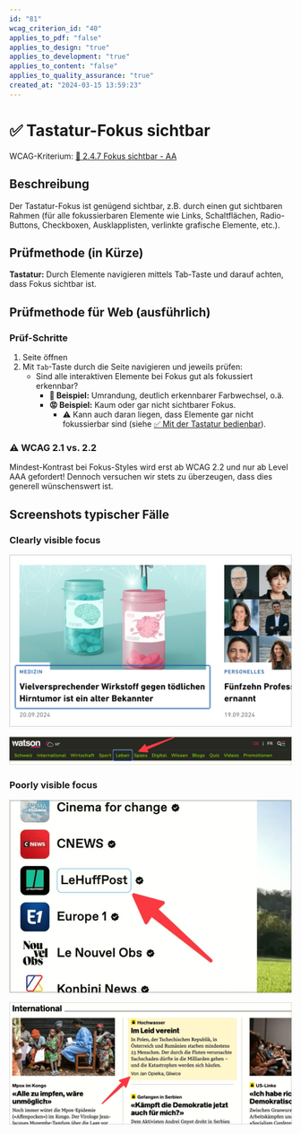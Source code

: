 ```yaml
---
id: "81"
wcag_criterion_id: "40"
applies_to_pdf: "false"
applies_to_design: "true"
applies_to_development: "true"
applies_to_content: "false"
applies_to_quality_assurance: "true"
created_at: "2024-03-15 13:59:23"
---
```


# ✅ Tastatur-Fokus sichtbar

WCAG-Kriterium: [📜 2.4.7 Fokus sichtbar - AA](..)

## Beschreibung

Der Tastatur-Fokus ist genügend sichtbar, z.B. durch einen gut sichtbaren Rahmen (für alle fokussierbaren Elemente wie Links, Schaltflächen, Radio-Buttons, Checkboxen, Ausklapplisten, verlinkte grafische Elemente, etc.).

## Prüfmethode (in Kürze)

**Tastatur:** Durch Elemente navigieren mittels Tab-Taste und darauf achten, dass Fokus sichtbar ist.

## Prüfmethode für Web (ausführlich)

### Prüf-Schritte

1. Seite öffnen
1. Mit `Tab`-Taste durch die Seite navigieren und jeweils prüfen:
    - Sind alle interaktiven Elemente bei Fokus gut als fokussiert erkennbar?
        - **🙂 Beispiel:** Umrandung, deutlich erkennbarer Farbwechsel, o.ä.
        - **😡 Beispiel:** Kaum oder gar nicht sichtbarer Fokus.
            - ⚠️ Kann auch daran liegen, dass Elemente gar nicht fokussierbar sind (siehe [✅ Mit der Tastatur bedienbar](/de/wcag/2.1.1-tastatur/mit-der-tastatur-bedienbar)).

### ⚠️ WCAG 2.1 vs. 2.2

Mindest-Kontrast bei Fokus-Styles wird erst ab WCAG 2.2 und nur ab Level AAA gefordert! Dennoch versuchen wir stets zu überzeugen, dass dies generell wünschenswert ist.

## Screenshots typischer Fälle

### Clearly visible focus

![Clear outline of the focussed menu item](images/clear-outline-of-focussed-menu-item.png)

![Weiterer gut sichtbarer Fokus](images/weiterer-gut-sichtbarer-fokus.png)

### Poorly visible focus

![Kaum sichtbare Umrandung](images/kaum-sichtbare-umrandung.png)

![Kaum sichtbare Hintergrundfarbe](images/kaum-sichtbare-hintergrundfarbe.png)